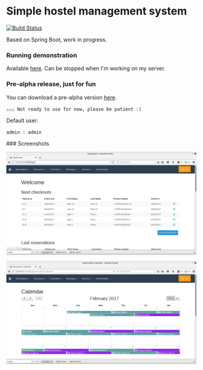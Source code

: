 # Simple hostel management system

[![Build Status](https://travis-ci.org/remipassmoilesel/simple-hostel-management.svg?branch=master)](https://travis-ci.org/remipassmoilesel/simple-hostel-management)

Based on Spring Boot, work in progress. 

### Running demonstration

Available [here](http://vps303506.ovh.net:20070/). Can be stopped when I'm working on my server.

### Pre-alpha release, just for fun

You can download a pre-alpha version [here](https://github.com/remipassmoilesel/simple-hostel-management/releases/tag/0.1.0).

    ⚠⚠⚠ Not ready to use for now, please be patient :)

Default user:

    admin : admin
        
### Screenshots

![Screenshot](screenshots/screenshot_1.png)

![Screenshot](screenshots/screenshot_2.png)
